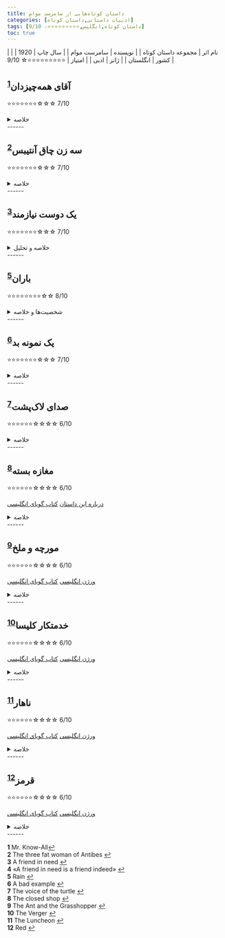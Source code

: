 ```yaml
---
title: داستان‌ کوتاه‌هایی از سامرست موام
categories: [ادبیات داستانی,داستان کوتاه]
tags: [داستان کوتاه,انگلیس,⭐⭐⭐⭐⭐⭐⭐⭐⭐☆ 9/10]
toc: true
---
```


| نام اثر | مجموعه داستان‌ کوتاه‌ |
| نویسنده | سامرست موام |
| سال چاپ | 1920 |
| کشور | انگلستان |
| ژانر | ادبی |
| امتیاز | ⭐⭐⭐⭐⭐⭐⭐⭐⭐☆ 9/10 |


## آقای همه‌چیزدان<sup id="a1">[1](#f1)</sup>
⭐⭐⭐⭐⭐⭐⭐☆☆☆ 7/10
<details>
  <summary>خلاصه</summary>
مردی که دوست دارد نشان دهد که همه‌چیزدان است در بحث مروارید که در اصل تحصصش هست یک دروغی می‌گوید که دروغ زنی جلوی شوهرش نمایان نشود. 
</details>
------

## سه زن چاق آنتیبس<sup id="a2">[2](#f2)</sup>
⭐⭐⭐⭐⭐⭐⭐☆☆☆ 7/10
<details>
  <summary>خلاصه</summary>
سه‌زن چاق که شاید چاقی‌شان باعث دوستی‌شان شده هر ساله به سفر‌هایی می‌روم که رژیم بگیرند. لاغر هم نمی‌شوند. به نظر می‌رسد که این سه بهترین دوست هم هستند و برای هم ساخته شده‌اند تا اینکه یکی از دوستانشان پیش آنها می‌آید که می‌تواند هرچه می‌خواهد بخورد و چاق نشود. این اتفاق تاثیر بزرگی روی این سه زن می‌گذارد.
</details>
------

## یک دوست نیازمند<sup id="a3">[3](#f3)</sup>
⭐⭐⭐⭐⭐⭐⭐☆☆☆ 7/10
<details>
  <summary>خلاصه و تحلیل</summary>
عنوان این داستان سرآغاز ضرب المثل معروفی است که می گوید: «دوست نیازمند، همانا دوست است». از یک طرف می توان انتظار داشت که داستان درباره دوستی باشد، مثلاً یکی از دوستان مشکلی دارد و دیگری به او کمک می کند تا آن را حل کند. اما، از سوی دیگر، عنوان ما را به این فکر می‌کند که چرا نویسنده فقط قسمت اول ضرب المثل را آورده است. در عنوان به نظر می رسد که داستان با پایانی خوش به پایان می رسد، در حالی که وقایع داستان غم انگیز هستند.<sup id="a4">[4](#f4)</sup>

این متن درباره دو مرد همنام به ما می گوید. این عمل در دفتری اتفاق می افتد، جایی که برتون بزرگ یک تاجر مرفه است. برتون جوان، بازیکن فقیر کارت، از او کمک می‌خواهد که به دردسر می‌افتد: او سرگردان و بیرون است و نزدیک است که خودکشی کند. به همین دلیل درخواست کار می کند. به او کاری داده می شود اما در شرایطی غیرعادی و به همین دلیل برتون جوان می میرد.

در داستان کوتاه سامرست موام «یک دوست در نیاز»، استفاده از نام‌ها: شخصیت‌هایی که همنام هستند: چند هدف ادبی کلیدی را دنبال می‌کند:

کنایه و طنز: شخصیت اصلی داستان، ادوارد هاید برتون، نام خانوادگی مشترکی با شخصیت ادبی بدنام آقای هاید از رابرت لوئیس استیونسون "مورد عجیب دکتر جکیل و آقای هاید" دارد.  استفاده از "هاید" در نام برتون کنایه آمیز است زیرا او نیز مانند آقای هاید، یک جنبه تاریک و شوم را در زیر ظاهر مودبانه و به ظاهر مفید خود نشان می دهد. این موازی طعنه آمیز به داستان عمق می بخشد و ریاکاری و فساد اخلاقی برتون را برجسته می کند.

تفسیر درباره طبیعت انسان: موام اغلب پیچیدگی های طبیعت انسان را در آثارش بررسی می کرد. موام با نامگذاری شخصیت خود به نام ادوارد هاید برتون، به طرز ماهرانه ای نشان می دهد که هر کس طبیعتی دوگانه دارد، که هم قادر به خیر و هم شر است. پیچ و تاب داستان، جایی که برتون معلوم می شود حسابگر و بی رحم است، این موضوع را تقویت می کند و نشان می دهد که چگونه ظاهر می تواند فریبنده باشد.

به یاد ماندنی و پیشگویی: نام هاید فوراً برای خوانندگانی که با آثار استیونسون آشنا هستند قابل تشخیص است و از همان ابتدا حسی از پیشگویی و بدگمانی در مورد شخصیت برتون ایجاد می کند. این پیش‌بینی خوانندگان را درگیر می‌کند، زیرا آنها آشکار شدن ماهیت واقعی برتون را پیش‌بینی می‌کنند.

در اصل، استفاده موام از همنام یک تکنیک روایی آگاهانه و مؤثر است که مضامین داستان را غنی می‌کند و تجربه خواننده را از طریق کنایه، عمق موضوعی و پیش‌نمایش افزایش می‌دهد.
</details>
------

## باران<sup id="a5">[5](#f5)</sup>
⭐⭐⭐⭐⭐⭐⭐⭐☆☆ 8/10

<details>
  <summary>شخصیت‌ها و خلاصه</summary>
1. کشیش دیویدسون: یک مبلغ مذهبی سخت‌گیر و پیرو اصول که به باورهای مذهبی خود عمیقاً پایبند است. او شخصیت اصلی مخالف در داستان است، زیرا قوانین سختگیرانه اخلاقی او منجر به پیامدهای تراژیک می‌شود.

2. خانم دیویدسون: همسر کشیش دیویدسون. او نیز مانند همسرش دارای شور و شوق مذهبی و سخت‌گیری اخلاقی است و از تلاش‌های او برای اصلاح دیگران حمایت می‌کند.

3. سیدی تامپسون: زن جوانی با اخلاق مشکوک که به‌عنوان زنی شاد و سرکش توصیف می‌شود. او در ابتدا به‌عنوان شخصیتی بی‌خیال و نافرمان به تصویر کشیده شده، اما هدف تلاش‌های اصلاح‌طلبانه کشیش دیویدسون قرار می‌گیرد.

4. دکتر مک‌فیل: شخصیتی معتدل‌تر و متفکرتر، که پزشک است و با همسرش در حال سفر است. او نماینده صدای عقل و همدلی در داستان است.

5. خانم مک‌فیل: همسر دکتر مک‌فیل که تا حدودی منفعل است و تمایل دارد از همسرش پیروی کند. او کمتر از دیویدسون‌ها قضاوت می‌کند اما همچنان تحت تأثیر دیدگاه‌های اخلاقی آنها قرار دارد.

این شخصیت‌ها در طول اقامت اجباری‌شان در جزیره‌ای دورافتاده در جنوب دریاها، تعاملات شدیدی دارند که منجر به پایانی دراماتیک و پیچیده از نظر اخلاقی می‌شود.
</details>
------

## یک نمونه بد<sup id="a6">[6](#f6)</sup>
⭐⭐⭐⭐⭐⭐⭐☆☆☆ 7/10

<details>
  <summary>خلاصه</summary>
جیمز کلینتون که مرد پولداری بود و به عظمت بریتانیای کبیر و کلیسای انگلستان اعتقاد داشت، یک روز برای انجام وظیفه به دادگاه می‌رود و به مورد‌های بسیار تلخی از مرگ به خاطر گرسنگی برمی‌خورد. او به شدت مریض می‌شود و بعد تغییر می‌کند و زندگی‌اش را وقف کمک به فقرا می‌کند. همسرش بعد از تلاش‌های بسیار برای تغییر او از طریق روانپزشکی او را بستری می‌کند.
داستان به نظر من کمی با داستان‌های دیگر سامرست موام فرق می‌کند. این داستان در اوایل کارش نوشته شده است و احتمالا تحت تاثیر گی‌ مو دو‌پاسان بوده است.
جیمز کلینتون در یک شرکت مهم کارمند بود و در آن سمت مهمی داشت. او جوهره احترام بود و سالانه صد و پنجاه و شش پوند درآمد داشت. جیمز کلینتون به کلیسای انگلستان و حزب محافظه کار، به عظمت بریتانیای کبیر، نیاز به کشتی های بیشتر برای نیروی دریایی و برتری مردان شهری نسبت به دیگر اعضای جامعه مشترک اعتقاد داشت.
</details>
------

## صدای لاک‌پشت<sup id="a7">[7](#f7)</sup>
⭐⭐⭐⭐⭐⭐☆☆☆☆ 6/10

<details>
  <summary>خلاصه</summary>
راوی، رمان نویس، به اولین رمان نویسنده جوان پیتر ملروز علاقه مند است. ملروز با راوی در ریویرای فرانسه می‌ماند و او به دنبال حقوق بازنشستگی می‌گردد، یک پریمادونای خیالی را توصیف می‌کند که موضوع رمان بعدی او خواهد بود. راوی که آن را پرتره ای آرمان گرایانه می پندارد، یک پریمادونای واقعی به نام لا فالترونا را که به نظر او بی هوش و خود محور است به شام ​​دعوت می کند تا ملروز را ناامید کند. پس از آن، ملروز می گوید که او دقیقاً همان چیزی است که او شخصیت خود را تصور می کرد. پس از انتشار رمان، لا فالترونا از اینکه راوی اجازه داده موضوع رمان ملروز باشد، از دست راوی عصبانی می شود.
</details>
------

## مغازه بسته<sup id="a8">[8](#f8)</sup>
⭐⭐⭐⭐⭐⭐☆☆☆☆ 6/10

[درباره این داستان](https://astrofella.wordpress.com/tag/the-closed-shop/)
[کتاب گویای انگلیسی](https://www.youtube.com/watch?v=XxlU_Qeo4v4)
<details>
  <summary>خلاصه</summary>
رئیس‌جمهور یکی از کشورهای آمریکای لاتین که نامش فاش نشده است، قانون لیبرالی را تصویب کرد که به افراد اجازه می‌دهد ظرف 30 روز طلاق بگیرند. این نتیجه ناخواسته ای دارد که بسیاری از آمریکایی ها برای درخواست طلاق به شهر می آیند، تقریباً همه آنها زن هستند و 30 روز لازم را می مانند و از آنجایی که به هر حال شوهران خود را رها می کنند، بسیاری از آنها با مردان محلی درگیر می شوند. این امر معیشت روسپی‌های محلی را تهدید می‌کند که هیئتی متشکل از سه فاحشه‌دار اصلی (زن) برای ملاقات با رئیس‌جمهور تشکیل می‌دهند. او با آنها مودبانه رفتار می کند، گوش می دهد، موافقت می کند، و قانون را تنظیم می کند تا از معاشرت زنان آمریکایی با مردان محلی جلوگیری کند. تجارت روسپی‌ها دوباره رونق می‌گیرد و راوی به ما اطمینان می‌دهد که سه خانم مورد نظر اکنون پول کافی برای تأمین مالی فرزندانشان از طریق کالج‌های گران قیمت در آمریکا دارند.
</details>
------

## مورچه و ملخ<sup id="a9">[9](#f9)</sup>
⭐⭐⭐⭐⭐⭐☆☆☆☆ 6/10

[ورژن انگلیسی](https://schools.ednet.ns.ca/avrsb/070/rsbennett/eng12/coursematerials/shortstories/Ant%20and%20grasshopper.pdf)
[کتاب گویای انگلیسی](https://www.youtube.com/watch?v=03dfc5c4xEQ)
<details>
  <summary>خلاصه</summary>
برداشتی شوخ‌آمیز از افسانه، همراه با طنز و رفتار انسانی.
</details>
------

## خدمتکار کلیسا<sup id="a10">[10](#f10)</sup>
⭐⭐⭐⭐⭐⭐☆☆☆☆ 6/10

[ورژن انگلیسی](https://www.teachingenglish.org.uk/sites/teacheng/files/Maugham_The_Verger_0.pdf)
[کتاب گویای انگلیسی](https://www.youtube.com/watch?v=j6NukM9_oak)
<details>
  <summary>خلاصه</summary>
یک خدمتکار کلیسای متواضع شغل خود را از دست می دهد - و در نهایت در زندگی برنده می شود.
</details>
------


## ناهار<sup id="a11">[11](#f11)</sup>
⭐⭐⭐⭐⭐⭐☆☆☆☆ 6/10

[ورژن انگلیسی](https://online.htseden.co.za/wp-content/uploads/2021/05/The-Luncheon-Short-story.pdf)
[کتاب گویای انگلیسی](https://www.youtube.com/watch?v=cM-14VwsRm0)
<details>
  <summary>خلاصه</summary>
روایتی طنز از یک وعده غذایی با زنی که «خیلی غذا نمی‌خورد».
</details>
------


## قرمز<sup id="a12">[12](#f12)</sup>
⭐⭐⭐⭐⭐⭐☆☆☆☆ 6/10

[ورژن انگلیسی](https://gutenberg.ca/ebooks/maughamws-completeshortstories03/maughamws-completeshortstories03-00-e.html#red)
[کتاب گویای انگلیسی](https://www.youtube.com/watch?v=LylnDGAYUfA)
<details>
  <summary>خلاصه</summary>
داستان مردی به نام رد را روایت می‌کند که زنی بومی به نام سالی را رها می‌کند و 25 سال بعد بدون شناخت به جزیره بازمی‌گردد.
</details>
------


<b id="f1">1</b> <span class="footnote">Mr. Know-All</span>[↩](#a1)
<br><b id="f2">2</b> <span class="footnote">The three fat woman of Antibes</span> [↩](#a2)
<br><b id="f3">3</b> <span class="footnote">A friend in need</span> [↩](#a3)
<br><b id="f4">4</b> <span class="footnote">«A friend in need is a friend indeed»</span> [↩](#a4)
<br><b id="f5">5</b> <span class="footnote">Rain</span> [↩](#a5)
<br><b id="f6">6</b> <span class="footnote">A bad example</span> [↩](#a6)
<br><b id="f7">7</b> <span class="footnote">The voice of the turtle</span> [↩](#a7)
<br><b id="f8">8</b> <span class="footnote">The closed shop</span> [↩](#a8)
<br><b id="f9">9</b> <span class="footnote">The Ant and the Grasshopper</span> [↩](#a9)
<br><b id="f10">10</b> <span class="footnote">The Verger</span> [↩](#a10)
<br><b id="f11">11</b> <span class="footnote">The Luncheon</span> [↩](#a11)
<br><b id="f12">12</b> <span class="footnote">Red</span> [↩](#a12)
